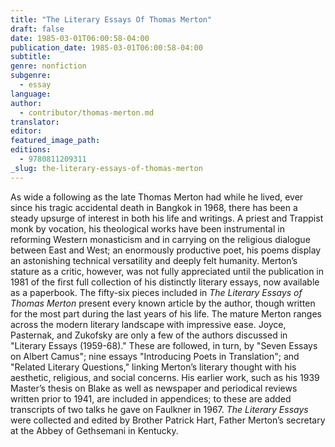 ```yaml
---
title: "The Literary Essays Of Thomas Merton"
draft: false
date: 1985-03-01T06:00:58-04:00
publication_date: 1985-03-01T06:00:58-04:00
subtitle:
genre: nonfiction
subgenre:
  - essay
language:
author:
  - contributor/thomas-merton.md
translator:
editor:
featured_image_path:
editions:
  - 9780811209311
_slug: the-literary-essays-of-thomas-merton
---
```


As wide a following as the late Thomas Merton had while he lived, ever since his tragic accidental death in Bangkok in 1968, there has been a steady upsurge of interest in both his life and writings. A priest and Trappist monk by vocation, his theological works have been instrumental in reforming Western monasticism and in carrying on the religious dialogue between East and West; an enormously productive poet, his poems display an astonishing technical versatility and deeply felt humanity. Merton’s stature as a critic, however, was not fully appreciated until the publication in 1981 of the first full collection of his distinctly literary essays, now available as a paperbook. The fifty-six pieces included in _The Literary Essays of Thomas Merton_ present every known article by the author, though written for the most part during the last years of his life. The mature Merton ranges across the modern literary landscape with impressive ease. Joyce, Pasternak, and Zukofsky are only a few of the authors discussed in "Literary Essays (1959-68)." These are followed, in turn, by "Seven Essays on Albert Camus"; nine essays "Introducing Poets in Translation"; and "Related Literary Questions," linking Merton’s literary thought with his aesthetic, religious, and social concerns. His earlier work, such as his 1939 Master’s thesis on Blake as well as newspaper and periodical reviews written prior to 1941, are included in appendices; to these are added transcripts of two talks he gave on Faulkner in 1967\. _The Literary Essays_ were collected and edited by Brother Patrick Hart, Father Merton’s secretary at the Abbey of Gethsemani in Kentucky.

